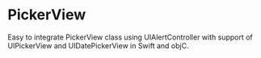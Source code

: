# PickerView

Easy to integrate PickerView class using UIAlertController with support of UIPickerView and UIDatePickerView in Swift and objC.

